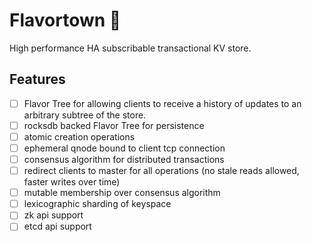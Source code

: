 # Flavortown :city_sunrise:
High performance HA subscribable transactional KV store.

## Features
- [ ] Flavor Tree for allowing clients to receive a history of updates to an arbitrary subtree of the store.
- [ ] rocksdb backed Flavor Tree for persistence
- [ ] atomic creation operations
- [ ] ephemeral qnode bound to client tcp connection
- [ ] consensus algorithm for distributed transactions
- [ ] redirect clients to master for all operations (no stale reads allowed, faster writes over time)
- [ ] mutable membership over consensus algorithm
- [ ] lexicographic sharding of keyspace
- [ ] zk api support
- [ ] etcd api support
